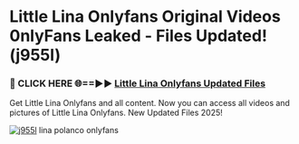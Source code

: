 # Little Lina Onlyfans Original Videos 0nlyFans Leaked - Files Updated! (j955l)

<h3>🔴 CLICK HERE 🌐==►► <a href="https://tinyurl.com/x26r9saj" rel="nofollow">Little Lina Onlyfans Updated Files</a></h3>

Get Little Lina Onlyfans and all content. Now you can access all videos and pictures of Little Lina Onlyfans. New Updated Files 2025!

[![j955l](https://i.imgur.com/LkgZPqh.gif)](https://tinyurl.com/x26r9saj)
lina polanco onlyfans